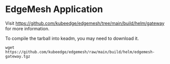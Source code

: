 # EdgeMesh Application

Visit https://github.com/kubeedge/edgemesh/tree/main/build/helm/gateway for more information.

To compile the tarball into keadm, you may need to download it.

```
wget https://github.com/kubeedge/edgemesh/raw/main/build/helm/edgemesh-gateway.tgz
```